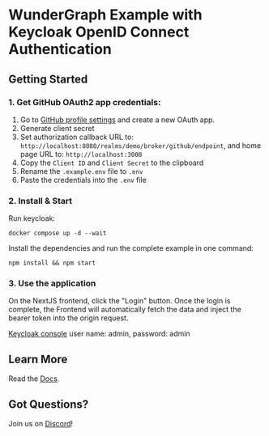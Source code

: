 # WunderGraph Example with Keycloak OpenID Connect Authentication

## Getting Started

### 1. Get GitHub OAuth2 app credentials:

1. Go to [GitHub profile settings](https://github.com/settings/developers) and create a new OAuth app.
2. Generate client secret
3. Set authorization callback URL to: `http://localhost:8080/realms/demo/broker/github/endpoint`, and home page URL to: `http://localhost:3000`
4. Copy the `Client ID` and `Client Secret` to the clipboard
5. Rename the `.example.env` file to `.env`
6. Paste the credentials into the `.env` file

### 2. Install & Start

Run keycloak:

```shell
docker compose up -d --wait
```

Install the dependencies and run the complete example in one command:

```shell
npm install && npm start
```

### 3. Use the application

On the NextJS frontend, click the "Login" button.
Once the login is complete, the Frontend will automatically fetch the data and inject the bearer token into the origin request.

[Keycloak console](http://localhost:8080/) user name: admin, password: admin

## Learn More

Read the [Docs](https://wundergraph.com/docs).

## Got Questions?

Join us on [Discord](https://wundergraph.com/discord)!
